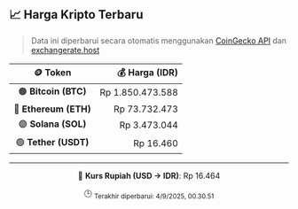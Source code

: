 

<!-- HARGA_KRIPTO -->
## 📈 Harga Kripto Terbaru

> Data ini diperbarui secara otomatis menggunakan [CoinGecko API](https://www.coingecko.com/) dan [exchangerate.host](https://exchangerate.host/)

<div align="center">

| 🪙 Token | 💰 Harga (IDR) |
|:------:|---------------:|
| 🟠 **Bitcoin (BTC)**   | Rp 1.850.473.588 |
| 🔵 **Ethereum (ETH)**  | Rp 73.732.473 |
| 🟣 **Solana (SOL)**    | Rp 3.473.044 |
| 🟢 **Tether (USDT)**   | Rp 16.460 |

---

💱 **Kurs Rupiah (USD → IDR)**: Rp 16.464

🕒 <sub>Terakhir diperbarui: 4/9/2025, 00.30.51</sub>

</div>
<!-- /HARGA_KRIPTO -->